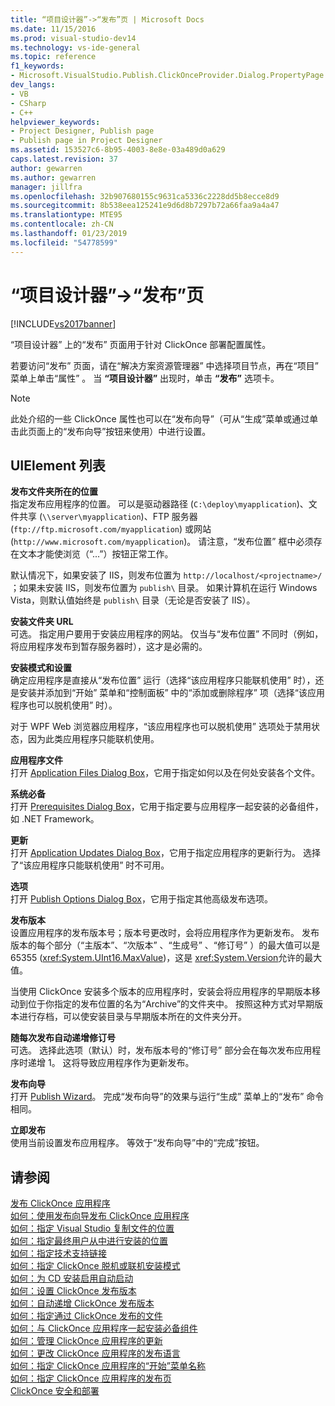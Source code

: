 ```yaml
---
title: “项目设计器”->“发布”页 | Microsoft Docs
ms.date: 11/15/2016
ms.prod: visual-studio-dev14
ms.technology: vs-ide-general
ms.topic: reference
f1_keywords:
- Microsoft.VisualStudio.Publish.ClickOnceProvider.Dialog.PropertyPage
dev_langs:
- VB
- CSharp
- C++
helpviewer_keywords:
- Project Designer, Publish page
- Publish page in Project Designer
ms.assetid: 153527c6-8b95-4003-8e8e-03a489d0a629
caps.latest.revision: 37
author: gewarren
ms.author: gewarren
manager: jillfra
ms.openlocfilehash: 32b907680155c9631ca5336c2228dd5b8ecce8d9
ms.sourcegitcommit: 8b538eea125241e9d6d8b7297b72a66faa9a4a47
ms.translationtype: MTE95
ms.contentlocale: zh-CN
ms.lasthandoff: 01/23/2019
ms.locfileid: "54778599"
---
```

# <a name="publish-page-project-designer"></a>“项目设计器”->“发布”页
[!INCLUDE[vs2017banner](../../includes/vs2017banner.md)]

  
“项目设计器”  上的“发布”  页面用于针对 ClickOnce 部署配置属性。  
  
 若要访问“发布”  页面，请在“解决方案资源管理器” 中选择项目节点，再在“项目”  菜单上单击“属性” 。 当 **“项目设计器”** 出现时，单击 **“发布”** 选项卡。  
  
> [!NOTE]
>  此处介绍的一些 ClickOnce 属性也可以在“发布向导”（可从“生成”菜单或通过单击此页面上的“发布向导”按钮来使用）中进行设置。  
  
## <a name="uielement-list"></a>UIElement 列表  
 **发布文件夹所在的位置**  
 指定发布应用程序的位置。 可以是驱动器路径 (`C:\deploy\myapplication`)、文件共享 (`\\server\myapplication`)、FTP 服务器 (`ftp://ftp.microsoft.com/myapplication`) 或网站 (`http://www.microsoft.com/myapplication`)。 请注意，“发布位置”  框中必须存在文本才能使浏览（“...”）按钮正常工作。  
  
 默认情况下，如果安装了 IIS，则发布位置为 `http://localhost/<projectname>/` ；如果未安装 IIS，则发布位置为 `publish\` 目录。 如果计算机在运行 Windows Vista，则默认值始终是 `publish\` 目录（无论是否安装了 IIS）。  
  
 **安装文件夹 URL**  
 可选。 指定用户要用于安装应用程序的网站。 仅当与“发布位置” 不同时（例如，将应用程序发布到暂存服务器时），这才是必需的。  
  
 **安装模式和设置**  
 确定应用程序是直接从“发布位置”  运行（选择“该应用程序只能联机使用”  时），还是安装并添加到“开始”  菜单和“控制面板”  中的“添加或删除程序”  项（选择“该应用程序也可以脱机使用”  时）。  
  
 对于 WPF Web 浏览器应用程序，“该应用程序也可以脱机使用”  选项处于禁用状态，因为此类应用程序只能联机使用。  
  
 **应用程序文件**  
 打开 [Application Files Dialog Box](http://msdn.microsoft.com/b06dff3a-b87a-4caf-996b-7a4acf8137a8)，它用于指定如何以及在何处安装各个文件。  
  
 **系统必备**  
 打开 [Prerequisites Dialog Box](../../ide/reference/prerequisites-dialog-box.md)，它用于指定要与应用程序一起安装的必备组件，如 .NET Framework。  
  
 **更新**  
 打开 [Application Updates Dialog Box](http://msdn.microsoft.com/8eca8743-8e68-4d04-bfd5-4dc0a9b2934f)，它用于指定应用程序的更新行为。 选择了“该应用程序只能联机使用”  时不可用。  
  
 **选项**  
 打开 [Publish Options Dialog Box](http://msdn.microsoft.com/fd9baa1b-7311-4f9e-8ffb-ae50cf110592)，它用于指定其他高级发布选项。  
  
 **发布版本**  
 设置应用程序的发布版本号；版本号更改时，会将应用程序作为更新发布。 发布版本的每个部分（“主版本”、“次版本” 、“生成号” 、“修订号” ）的最大值可以是 65355 (<xref:System.UInt16.MaxValue>)，这是 <xref:System.Version>允许的最大值。  
  
 当使用 ClickOnce 安装多个版本的应用程序时，安装会将应用程序的早期版本移动到位于你指定的发布位置的名为“Archive”的文件夹中。 按照这种方式对早期版本进行存档，可以使安装目录与早期版本所在的文件夹分开。  
  
 **随每次发布自动递增修订号**  
 可选。 选择此选项（默认）时，发布版本号的“修订号”  部分会在每次发布应用程序时递增 1。 这将导致应用程序作为更新发布。  
  
 **发布向导**  
 打开 [Publish Wizard](http://msdn.microsoft.com/fc6abebd-13d6-48e4-a567-fbc52dad0872)。 完成“发布向导”的效果与运行“生成”  菜单上的“发布”  命令相同。  
  
 **立即发布**  
 使用当前设置发布应用程序。 等效于“发布向导”中的“完成”按钮。  
  
## <a name="see-also"></a>请参阅  
 [发布 ClickOnce 应用程序](../../deployment/publishing-clickonce-applications.md)   
 [如何：使用发布向导发布 ClickOnce 应用程序](../../deployment/how-to-publish-a-clickonce-application-using-the-publish-wizard.md)   
 [如何：指定 Visual Studio 复制文件的位置](../../deployment/how-to-specify-where-visual-studio-copies-the-files.md)   
 [如何：指定最终用户从中进行安装的位置](../../deployment/how-to-specify-the-location-where-end-users-will-install-from.md)   
 [如何：指定技术支持链接](../../deployment/how-to-specify-a-link-for-technical-support.md)   
 [如何：指定 ClickOnce 脱机或联机安装模式](../../deployment/how-to-specify-the-clickonce-offline-or-online-install-mode.md)   
 [如何：为 CD 安装启用自动启动](../../deployment/how-to-enable-autostart-for-cd-installations.md)   
 [如何：设置 ClickOnce 发布版本](../../deployment/how-to-set-the-clickonce-publish-version.md)   
 [如何：自动递增 ClickOnce 发布版本](../../deployment/how-to-automatically-increment-the-clickonce-publish-version.md)   
 [如何：指定通过 ClickOnce 发布的文件](../../deployment/how-to-specify-which-files-are-published-by-clickonce.md)   
 [如何：与 ClickOnce 应用程序一起安装必备组件](../../deployment/how-to-install-prerequisites-with-a-clickonce-application.md)   
 [如何：管理 ClickOnce 应用程序的更新](../../deployment/how-to-manage-updates-for-a-clickonce-application.md)   
 [如何：更改 ClickOnce 应用程序的发布语言](../../deployment/how-to-change-the-publish-language-for-a-clickonce-application.md)   
 [如何：指定 ClickOnce 应用程序的“开始”菜单名称](../../deployment/how-to-specify-a-start-menu-name-for-a-clickonce-application.md)   
 [如何：指定 ClickOnce 应用程序的发布页](../../deployment/how-to-specify-a-publish-page-for-a-clickonce-application.md)   
 [ClickOnce 安全和部署](../../deployment/clickonce-security-and-deployment.md)

